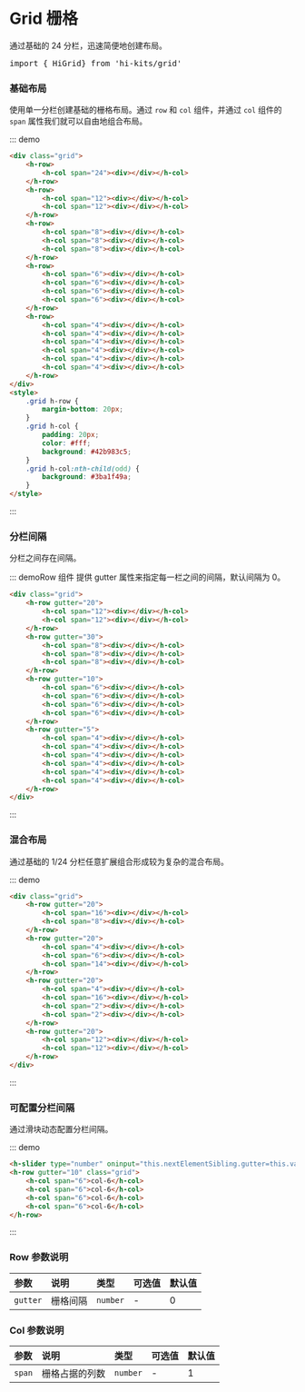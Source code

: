 # Grid 栅格

通过基础的 24 分栏，迅速简便地创建布局。
<pre class="language-ts">
import { HiGrid} from 'hi-kits/grid'
</pre>
### 基础布局
使用单一分栏创建基础的栅格布局。通过 `row` 和 `col` 组件，并通过 `col` 组件的 `span` 属性我们就可以自由地组合布局。

::: demo
```html
<div class="grid">
    <h-row>
        <h-col span="24"><div></div></h-col>
    </h-row>
    <h-row>
        <h-col span="12"><div></div></h-col>
        <h-col span="12"><div></div></h-col>
    </h-row>
    <h-row>
        <h-col span="8"><div></div></h-col>
        <h-col span="8"><div></div></h-col>
        <h-col span="8"><div></div></h-col>
    </h-row>
    <h-row>
        <h-col span="6"><div></div></h-col>
        <h-col span="6"><div></div></h-col>
        <h-col span="6"><div></div></h-col>
        <h-col span="6"><div></div></h-col>
    </h-row>
    <h-row>
        <h-col span="4"><div></div></h-col>
        <h-col span="4"><div></div></h-col>
        <h-col span="4"><div></div></h-col>
        <h-col span="4"><div></div></h-col>
        <h-col span="4"><div></div></h-col>
        <h-col span="4"><div></div></h-col>
    </h-row>
</div>
<style>
    .grid h-row {
        margin-bottom: 20px;
    }
    .grid h-col {
        padding: 20px;
        color: #fff;
        background: #42b983c5;
    }
    .grid h-col:nth-child(odd) {
        background: #3ba1f49a;
    } 
</style>
```
:::

### 分栏间隔
分栏之间存在间隔。

::: demoRow 组件 提供 gutter 属性来指定每一栏之间的间隔，默认间隔为 0。
```html
<div class="grid">
    <h-row gutter="20">
        <h-col span="12"><div></div></h-col>
        <h-col span="12"><div></div></h-col>
    </h-row>
    <h-row gutter="30">
        <h-col span="8"><div></div></h-col>
        <h-col span="8"><div></div></h-col>
        <h-col span="8"><div></div></h-col>
    </h-row>
    <h-row gutter="10">
        <h-col span="6"><div></div></h-col>
        <h-col span="6"><div></div></h-col>
        <h-col span="6"><div></div></h-col>
        <h-col span="6"><div></div></h-col>
    </h-row>
    <h-row gutter="5">
        <h-col span="4"><div></div></h-col>
        <h-col span="4"><div></div></h-col>
        <h-col span="4"><div></div></h-col>
        <h-col span="4"><div></div></h-col>
        <h-col span="4"><div></div></h-col>
        <h-col span="4"><div></div></h-col>
    </h-row>
</div>

```
:::

### 混合布局
通过基础的 1/24 分栏任意扩展组合形成较为复杂的混合布局。

::: demo
```html
<div class="grid">
    <h-row gutter="20">
        <h-col span="16"><div></div></h-col>
        <h-col span="8"><div></div></h-col>
    </h-row>
    <h-row gutter="20">
        <h-col span="4"><div></div></h-col>
        <h-col span="6"><div></div></h-col>
        <h-col span="14"><div></div></h-col>
    </h-row>
    <h-row gutter="20">
        <h-col span="4"><div></div></h-col>
        <h-col span="16"><div></div></h-col>
        <h-col span="2"><div></div></h-col>
        <h-col span="2"><div></div></h-col>
    </h-row>
    <h-row gutter="20">
        <h-col span="12"><div></div></h-col>
        <h-col span="12"><div></div></h-col>
    </h-row>
</div>

```
:::

### 可配置分栏间隔
通过滑块动态配置分栏间隔。

::: demo
```html
<h-slider type="number" oninput="this.nextElementSibling.gutter=this.value" min="0" max="24" suffix="px" defaultvalue="10" showtips></h-slider>
<h-row gutter="10" class="grid">
    <h-col span="6">col-6</h-col>
    <h-col span="6">col-6</h-col>
    <h-col span="6">col-6</h-col>
    <h-col span="6">col-6</h-col>
</h-row>

```
:::

### Row 参数说明

|__参数__|__说明__|__类型__|__可选值__|__默认值__
|:--|:--|:--|:-----|:---
| `gutter` | 栅格间隔	 | `number` | - | 0

### Col 参数说明

|参数|说明|类型|可选值|默认值
|:--|:--|:--|:-----|:---
| `span` | 栅格占据的列数		 | `number` | - | 1


